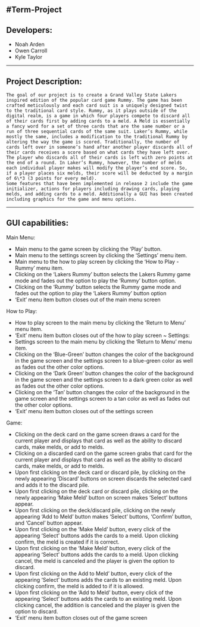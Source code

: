 #Term-Project
----------------------
Developers:
----------------------

- Noah Arden
- Owen Carroll
- Kyle Taylor

----------------------
Project Description:
----------------------

    The goal of our project is to create a Grand Valley State Lakers inspired edition of the popular card game Rummy. The game has been crafted meticulously and each card suit is a uniquely designed twist to the traditional card style. Rummy, as it plays outside of the digital realm, is a game in which four players compete to discard all of their cards first by adding cards to a meld. A Meld is essentially a fancy word for a set of three cards that are the same number or a run of three sequential cards of the same suit. Laker’s Rummy, while mostly the same, includes a modification to the traditional Rummy by altering the way the game is scored. Traditionally, the number of cards left over in someone’s hand after another player discards all of their cards receives a score based on what cards they have left over. The player who discards all of their cards is left with zero points at the end of a round. In Laker’s Rummy, however, the number of melds each individual player makes will modify the player’s end score. So, if a player places six melds, their score will be deducted by a margin of 6\*3 (3 points for every meld).
    Some features that have been implemented in release 2 include the game initializer, actions for players including drawing cards, playing melds, and adding cards to a meld. Additionally a GUI has been created including graphics for the game and menu options.

----------------------
GUI capabilities:
----------------------

Main Menu:
- Main menu to the game screen by clicking the ‘Play’ button.
- Main menu to the settings screen by clicking the ‘Settings’ menu item.
- Main menu to the how to play screen by clicking the ‘How to Play - Rummy’ menu item.
- Clicking on the ‘Lakers Rummy’ button selects the Lakers Rummy game mode and fades out the option to play the ‘Rummy’ button option. 
- Clicking on the ‘Rummy’ button selects the Rummy game mode and fades out the option to play the ‘Lakers Rummy’ button option
- ‘Exit’ menu item button closes out of the main menu screen

How to Play:
- How to play screen to the main menu by clicking the ‘Return to Menu’ menu item.
- ‘Exit’ menu item button closes out of the how to play screen
~ Settings: 
- Settings screen to the main menu by clicking the ‘Return to Menu’ menu item. 
- Clicking on the ‘Blue-Green’ button changes the color of the background in the game screen and the settings screen to a blue-green color as well as fades out the
  other color options.
- Clicking on the ‘Dark Green’ button changes the color of the background in the game screen and the settings screen to a dark green color as well as fades out the
  other color options.
- Clicking on the ‘Tan’ button changes the color of the background in the game screen and the settings screen to a tan color as well as fades out the other color
  options.
- ‘Exit’ menu item button closes out of the settings screen

Game:
- Clicking on the deck card on the game screen draws a card for the current player and displays that card as well as the ability to discard cards, make melds, or
  add to melds.
- Clicking on a discarded card on the game screen grabs that card for the current player and displays that card as well as the ability to discard cards, make 
  melds, or add to melds.
- Upon first clicking on the deck card or discard pile, by clicking on the newly appearing ‘Discard’ buttons on screen discards the selected card and adds it to
  the discard pile.
- Upon first clicking on the deck card or discard pile, clicking on the newly appearing ‘Make Meld’ button on screen makes ‘Select’ buttons appear.
- Upon first clicking on the deck/discard pile, clicking on the newly appearing ‘Add to Meld’ button makes ‘Select’ buttons, ‘Confirm’ button, and ‘Cancel’ button
  appear.
- Upon first clicking on the ‘Make Meld’ button, every click of the appearing ‘Select’ buttons adds the cards to a meld. Upon clicking confirm, the meld is created       if it is correct.
- Upon first clicking on the ‘Make Meld’ button, every click of the appearing ‘Select’ buttons adds the cards to a meld. Upon clicking cancel, the meld is canceled       and the player is given the option to discard.
- Upon first clicking on the Add to Meld’ button, every click of the appearing ‘Select’ buttons adds the cards to an existing meld. Upon clicking confirm, the meld       is added to if it is allowed.
- Upon first clicking on the ‘Add to Meld’ button, every click of the appearing ‘Select’ buttons adds the cards to an existing meld. Upon clicking cancel, the           addition is canceled and the player is given the option to discard.
- ‘Exit’ menu item button closes out of the game screen
